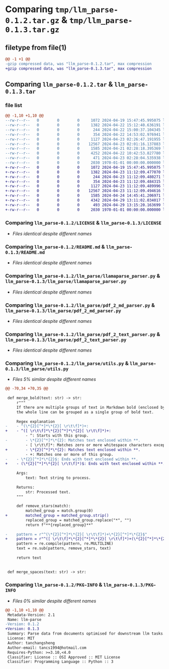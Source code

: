 # Comparing `tmp/llm_parse-0.1.2.tar.gz` & `tmp/llm_parse-0.1.3.tar.gz`

## filetype from file(1)

```diff
@@ -1 +1 @@
-gzip compressed data, was "llm_parse-0.1.2.tar", max compression
+gzip compressed data, was "llm_parse-0.1.3.tar", max compression
```

## Comparing `llm_parse-0.1.2.tar` & `llm_parse-0.1.3.tar`

### file list

```diff
@@ -1,10 +1,10 @@
--rw-r--r--   0        0        0     1072 2024-04-19 15:47:45.995075 llm_parse-0.1.2/LICENSE
--rw-r--r--   0        0        0     1382 2024-04-22 15:12:40.636191 llm_parse-0.1.2/README.md
--rw-r--r--   0        0        0      244 2024-04-22 15:00:37.104345 llm_parse-0.1.2/llm_parse/__init__.py
--rw-r--r--   0        0        0      354 2024-04-22 14:53:02.976941 llm_parse-0.1.2/llm_parse/base.py
--rw-r--r--   0        0        0     1127 2024-04-23 02:26:47.191955 llm_parse-0.1.2/llm_parse/llamaparse_parser.py
--rw-r--r--   0        0        0    12567 2024-04-23 02:01:16.137883 llm_parse-0.1.2/llm_parse/pdf_2_md_parser.py
--rw-r--r--   0        0        0     1585 2024-04-21 02:28:18.395369 llm_parse-0.1.2/llm_parse/pdf_2_text_parser.py
--rw-r--r--   0        0        0     4252 2024-04-22 10:42:53.827780 llm_parse-0.1.2/llm_parse/utils.py
--rw-r--r--   0        0        0      471 2024-04-23 02:28:04.535938 llm_parse-0.1.2/pyproject.toml
--rw-r--r--   0        0        0     2030 1970-01-01 00:00:00.000000 llm_parse-0.1.2/PKG-INFO
+-rw-r--r--   0        0        0     1072 2024-04-19 15:47:45.995075 llm_parse-0.1.3/LICENSE
+-rw-r--r--   0        0        0     1382 2024-04-23 11:12:09.477070 llm_parse-0.1.3/README.md
+-rw-r--r--   0        0        0      244 2024-04-23 11:12:09.480271 llm_parse-0.1.3/llm_parse/__init__.py
+-rw-r--r--   0        0        0      354 2024-04-23 11:12:09.484315 llm_parse-0.1.3/llm_parse/base.py
+-rw-r--r--   0        0        0     1127 2024-04-23 11:12:09.489996 llm_parse-0.1.3/llm_parse/llamaparse_parser.py
+-rw-r--r--   0        0        0    12567 2024-04-23 11:12:09.494616 llm_parse-0.1.3/llm_parse/pdf_2_md_parser.py
+-rw-r--r--   0        0        0     1585 2024-04-24 14:45:41.206971 llm_parse-0.1.3/llm_parse/pdf_2_text_parser.py
+-rw-r--r--   0        0        0     4342 2024-04-29 13:11:02.034017 llm_parse-0.1.3/llm_parse/utils.py
+-rw-r--r--   0        0        0      493 2024-04-29 13:15:20.163699 llm_parse-0.1.3/pyproject.toml
+-rw-r--r--   0        0        0     2030 1970-01-01 00:00:00.000000 llm_parse-0.1.3/PKG-INFO
```

### Comparing `llm_parse-0.1.2/LICENSE` & `llm_parse-0.1.3/LICENSE`

 * *Files identical despite different names*

### Comparing `llm_parse-0.1.2/README.md` & `llm_parse-0.1.3/README.md`

 * *Files identical despite different names*

### Comparing `llm_parse-0.1.2/llm_parse/llamaparse_parser.py` & `llm_parse-0.1.3/llm_parse/llamaparse_parser.py`

 * *Files identical despite different names*

### Comparing `llm_parse-0.1.2/llm_parse/pdf_2_md_parser.py` & `llm_parse-0.1.3/llm_parse/pdf_2_md_parser.py`

 * *Files identical despite different names*

### Comparing `llm_parse-0.1.2/llm_parse/pdf_2_text_parser.py` & `llm_parse-0.1.3/llm_parse/pdf_2_text_parser.py`

 * *Files identical despite different names*

### Comparing `llm_parse-0.1.2/llm_parse/utils.py` & `llm_parse-0.1.3/llm_parse/utils.py`

 * *Files 5% similar despite different names*

```diff
@@ -70,34 +70,35 @@
 
 def merge_bold(text: str) -> str:
     r"""
     If there are multiple groups of text in Markdown bold (enclosed by **), on a single line of text,
     the whole line can be grouped as a single group of bold text.
 
     Regex explanation
-    - ^(\*{2}[^*]*\*{2}[ \r\t\f]*)+:
+    - ^([ \r\t\f]*\*{2}[^*]*\*{2}[ \r\t\f]*)+:
         - ^: Starts with this group.
-        - \*{2}[^*]*\*{2}: Matches text enclosed within **.
         - [ \r\t\f]*: Matches zero or more whitespace characters except \n.
+        - \*{2}[^*]*\*{2}: Matches text enclosed within **.
         - +: Matches one or more of this group.
-    - \*{2}[^*]*\*{2}$: Ends with text enclosed within **.
+    - (\*{2}[^*]*\*{2}[ \r\t\f]*)$: Ends with text enclosed within **.
 
     Args:
         text: Text string to process.
 
     Returns:
         str: Processed text.
     """
 
     def remove_stars(match):
         matched_group = match.group(0)
+        matched_group = matched_group.strip()
         replaced_group = matched_group.replace("*", "")
         return f"**{replaced_group}**"
 
-    pattern = r"^(\*{2}[^*]*\*{2}[ \r\t\f]*)+\*{2}[^*]*\*{2}$"
+    pattern = r"^([ \r\t\f]*\*{2}[^*]*\*{2}[ \r\t\f]*)+(\*{2}[^*]*\*{2}[ \r\t\f]*)$"
     pattern = re.compile(pattern, re.MULTILINE)
     text = re.sub(pattern, remove_stars, text)
 
     return text
 
 
 def merge_spaces(text: str) -> str:
```

### Comparing `llm_parse-0.1.2/PKG-INFO` & `llm_parse-0.1.3/PKG-INFO`

 * *Files 0% similar despite different names*

```diff
@@ -1,10 +1,10 @@
 Metadata-Version: 2.1
 Name: llm-parse
-Version: 0.1.2
+Version: 0.1.3
 Summary: Parse data from documents optimised for downstream llm tasks.
 License: MIT
 Author: tanchangsheng
 Author-email: tancs1994@hotmail.com
 Requires-Python: >=3.10,<4.0
 Classifier: License :: OSI Approved :: MIT License
 Classifier: Programming Language :: Python :: 3
```

